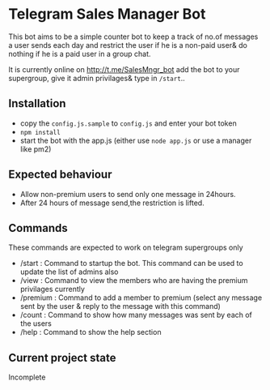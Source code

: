 # Telegram Sales Manager Bot

This bot aims to be a simple counter bot to keep a track of no.of messages a user sends each day and restrict the user if he is a non-paid user& do nothing if he is a paid user in a group chat.  

It is currently online on http://t.me/SalesMngr_bot
add the bot to your supergroup, give it admin privilages& type in `/start`.. 


## Installation

- copy the `config.js.sample` to `config.js` and enter your bot token
- `npm install`
- start the bot with the app.js (either use `node app.js` or use a manager like pm2)

## Expected behaviour

- Allow non-premium users to send only one message in 24hours.
- After 24 hours of message send,the restriction is lifted. 

## Commands

These commands are expected to work on telegram supergroups only

- /start : Command to startup the bot. This command can be used to update the list of admins also
- /view : Command to view the members who are having the premium privilages currently
- /premium : Command to add a member to premium (select any message sent by the user & reply to the message with this command)
- /count : Command to show how many messages was sent by each of the users
- /help : Command to show the help section


## Current project state
Incomplete
